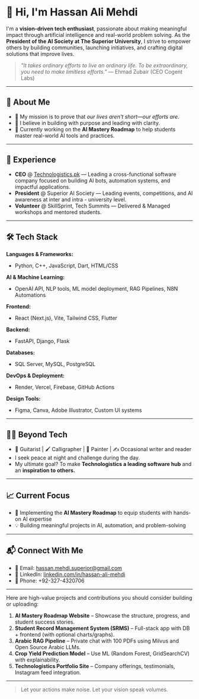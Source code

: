 # 👋 Hi, I'm Hassan Ali Mehdi

I'm a **vision-driven tech enthusiast**, passionate about making meaningful impact through artificial intelligence and real-world problem solving. As the **President of the AI Society at The Superior University**, I strive to empower others by building communities, launching initiatives, and crafting digital solutions that improve lives.

> *"It takes ordinary efforts to live an ordinary life. To be extraordinary, you need to make limitless efforts."* — Ehmad Zubair (CEO Cogent Labs)

---

## 🧠 About Me

- 🎯 My mission is to prove that *our lives aren't short—our efforts are*.
- 🧩 I believe in building with purpose and leading with clarity.
- 🚀 Currently working on the **AI Mastery Roadmap** to help students master real-world AI tools and practices.

---

## 💼 Experience

- **CEO** @ [Technologistics.pk](https://technologistics.pk) — Leading a cross-functional software company focused on building AI bots, automation systems, and impactful applications.
- **President** @ Superior AI Society — Leading events, competitions, and AI awareness at inter and intra - university level.
- **Volunteer** @ SkillSprint, Tech Summits — Delivered & Managed workshops and mentored students.

---

## 🛠️ Tech Stack

**Languages & Frameworks:**
- Python, C++, JavaScript, Dart, HTML/CSS

**AI & Machine Learning:**
- OpenAI API, NLP tools, ML model deployment, RAG Pipelines, N8N Automations

**Frontend:**
- React (Next.js), Vite, Tailwind CSS, Flutter

**Backend:**
- FastAPI, Django, Flask

**Databases:**
- SQL Server, MySQL, PostgreSQL

**DevOps & Deployment:**
- Render, Vercel, Firebase, GitHub Actions

**Design Tools:**
- Figma, Canva, Adobe Illustrator, Custom UI systems

---

## 🧑‍🎨 Beyond Tech

- 🎸 Guitarist | 🖌️ Calligrapher | 🎨 Painter | ✍️ Occasional writer and reader  
- I seek peace at night and challenge during the day.  
- My ultimate goal? To make **Technologistics a leading software hub** and an **inspiration to others.**

---

## 📈 Current Focus

- 🧭 Implementing the **AI Mastery Roadmap** to equip students with hands-on AI expertise
- 💡 Building meaningful projects in AI, automation, and problem-solving

---

## 📬 Connect With Me

- 📧 Email: hassan.mehdi.superior@gmail.com  
- 💼 LinkedIn: [linkedin.com/in/hassan-ali-mehdi](https://linkedin.com/in/hassan-ali-mehdi)  
- 📱 Phone: +92-327-4320706

---

Here are high-value projects and contributions you should consider building or uploading:

1. **AI Mastery Roadmap Website** – Showcase the structure, progress, and student success stories.
2. **Student Record Management System (SRMS)** – Full-stack app with DB + frontend (with optional charts/graphs).
3. **Arabic RAG Pipeline** – Private chat with 100 PDFs using Milvus and Open Source Arabic LLMs.
4. **Crop Yield Prediction Model** – Use ML (Random Forest, GridSearchCV) with explainability.
5. **Technologistics Portfolio Site** – Company offerings, testimonials, Instagram feed integration.

---

> Let your actions make noise. Let your vision speak volumes.
